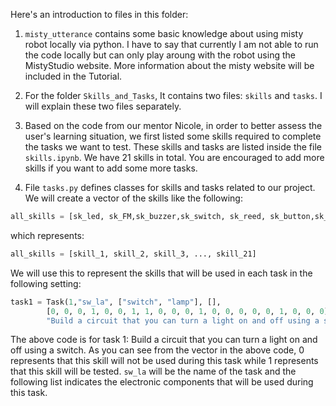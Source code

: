 Here's an introduction to files in this folder:

1. `misty_utterance` contains some basic knowledge about using misty robot locally via python. I have to say that currently I am not able to run the code locally but can only play aroung with the robot using the MistyStudio website. More information about the misty website will be included in the Tutorial.

2. For the folder `Skills_and_Tasks`, It contains two files: `skills` and `tasks`. I will explain these two files separately.

3. Based on the code from our mentor Nicole, in order to better assess the user's learning situation, we first listed some skills required to complete the tasks we want to test. These skills and tasks are listed inside the file `skills.ipynb`. We have 21 skills in total. You are encouraged to add more skills if you want to add some more tasks.

4. File `tasks.py` defines classes for skills and tasks related to our project. We will create a vector of the skills like the following:
```python
all_skills = [sk_led, sk_FM,sk_buzzer,sk_switch, sk_reed, sk_button,sk_lamp, sk_battery, sk_speaker, sk_music, sk_motor,sk_cp, sk_dir_led, power_mc, signal_mc, power_fm, signal_fm, closed_circuit,and_gate,or_gate,not_gate]
```
which represents:
```python
all_skills = [skill_1, skill_2, skill_3, ..., skill_21]
```
We will use this to represent the skills that will be used in each task in the following setting:
```python
task1 = Task(1,"sw_la", ["switch", "lamp"], [], 
		[0, 0, 0, 1, 0, 0, 1, 1, 0, 0, 0, 1, 0, 0, 0, 0, 0, 1, 0, 0, 0],
		"Build a circuit that you can turn a light on and off using a switch")
```
The above code is for task 1: Build a circuit that you can turn a light on and off using a switch. As you can see from the vector in the above code, 0 represents that this skill will not be used during this task while 1 represents that this skill will be tested. `sw_la` will be the name of the task and the following list indicates the electronic components that will be used during this task.